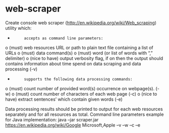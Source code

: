 # web-scraper
Create console web scraper (http://en.wikipedia.org/wiki/Web_scraping) utility which:
-          accepts as command line parameters:
o   (must) web resources URL or path to plain text file containing a list of URLs
o   (must) data command(s)
o   (must) word (or list of words with “,” delimiter)
o   (nice to have) output verbosity flag,  if on then the output should contains information about time spend on data scraping and data processing (-v)
-          supports the following data processing commands:
o   (must) count number of provided word(s) occurrence on webpage(s). (-w)
o   (must) count number of characters of each web page (-c)
o   (nice to have) extract sentences’ which contain given words (-e)
 
Data processing results should be printed to output for each web resources separately and for all resources as total.
Command line parameters example for Java implementation:
java –jar scraper.jar https://en.wikipedia.org/wiki/Google Microsoft,Apple –v –w –c –e
